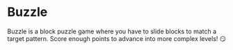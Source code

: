 # Buzzle

Buzzle is a block puzzle game where you have to slide blocks to match a target pattern. Score enough points to advance into more complex levels! 😏
